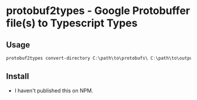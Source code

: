 # protobuf2types - Google Protobuffer file(s) to Typescript Types

## Usage

```powershell
protobuf2types convert-directory C:\path\to\protobufs\ C:\path\to\outputFile
```

## Install

- I haven't published this on NPM.
